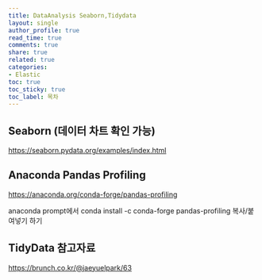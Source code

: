 ```yaml
---
title: DataAnalysis Seaborn,Tidydata
layout: single
author_profile: true
read_time: true
comments: true
share: true
related: true
categories:
- Elastic
toc: true
toc_sticky: true
toc_label: 목차
---
```


## Seaborn (데이터 차트 확인 가능)
https://seaborn.pydata.org/examples/index.html

## Anaconda Pandas Profiling 
https://anaconda.org/conda-forge/pandas-profiling

anaconda prompt에서 conda install -c conda-forge pandas-profiling 복사/붙여넣기 하기

## TidyData 참고자료
https://brunch.co.kr/@jaeyuelpark/63